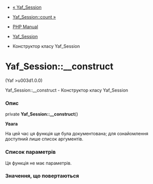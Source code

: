 - [« Yaf_Session](class.yaf-session.md)
- [Yaf_Session::count »](yaf-session.count.md)

- [PHP Manual](index.md)
- [Yaf_Session](class.yaf-session.md)
- Конструктор класу Yaf_Session

# Yaf_Session::\_\_construct

(Yaf \>u003d1.0.0)

Yaf_Session::\_\_construct - Конструктор класу Yaf_Session

### Опис

private **Yaf_Session::\_\_construct**()

**Увага**

На цей час ця функція ще була документована; для
ознайомлення доступний лише список аргументів.

### Список параметрів

Ця функція не має параметрів.

### Значення, що повертаються
